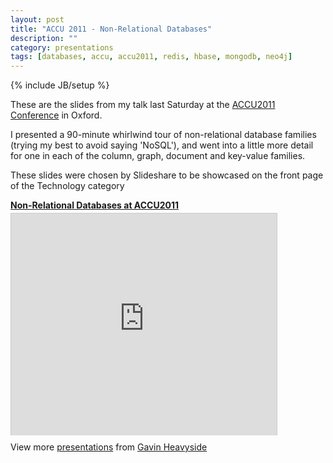 ```yaml
---
layout: post
title: "ACCU 2011 - Non-Relational Databases"
description: ""
category: presentations
tags: [databases, accu, accu2011, redis, hbase, mongodb, neo4j]
---
```

{% include JB/setup %}

These are the slides from my talk last Saturday at the
[ACCU2011 Conference](http://accu.org/index.php/conferences/accu_conference_2011) in
Oxford.

I presented a 90-minute whirlwind tour of non-relational database families (trying 
my best to avoid saying 'NoSQL'), and went into a little more detail for one in 
each of the column, graph, document and key-value families.

These slides were chosen by Slideshare to be showcased on the front page of the
Technology category

<div style="width:425px" id="__ss_7660456">
  <strong style="display:block;margin:12px 0 4px">
    <a href="http://www.slideshare.net/gheavyside/nonrelational-databases-at-accu2011" title="Non-Relational Databases at ACCU2011">Non-Relational Databases at ACCU2011</a>
  </strong>
  <iframe src="http://www.slideshare.net/slideshow/embed_code/7660456?rel=0" width="425" height="355" frameborder="0" marginwidth="0" marginheight="0" scrolling="no" style="border:1px solid #CCC;border-width:1px 1px 0;margin-bottom:5px" allowfullscreen="" webkitallowfullscreen="" mozallowfullscreen=""> </iframe>
  <div style="padding:5px 0 12px"> View more <a href="http://www.slideshare.net/">presentations</a> from <a href="http://www.slideshare.net/gheavyside" target="_blank">Gavin Heavyside</a></div>
</div>


